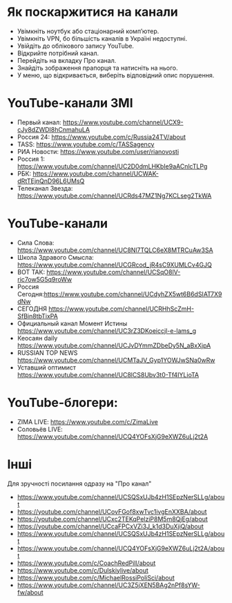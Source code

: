 # Як поскаржитися на канали
* Увімкніть ноутбук або стаціонарний комп’ютер.
* Увімкніть VPN, бо більшість каналів в Україні недоступні.
* Увійдіть до облікового запису YouTube.
* Відкрийте потрібний канал.
* Перейдіть на вкладку Про канал.
* Знайдіть зображення прапорця та натисніть на нього.
* У меню, що відкривається, виберіть відповідний опис порушення.

# YouTube-канали ЗМІ
* Первый канал: https://www.youtube.com/channel/UCX9-cJy8dZWDI8hCnmahuLA
* Россия 24: https://www.youtube.com/c/Russia24TV/about
* TASS: https://www.youtube.com/c/TASSagency
* РИА Новости: https://www.youtube.com/user/rianovosti
* Россия 1: https://www.youtube.com/channel/UC2D0dmLHKbIe9aACnlcTLPg
* РБК: https://www.youtube.com/channel/UCWAK-dRtTEjnQnD96L6UMsQ
* Телеканал Звезда: https://www.youtube.com/channel/UCRds47MZ1Ng7KCLseg2TkWA

# YouTube-канали
* Сила Слова: https://www.youtube.com/channel/UC8Nl7TQLC6eX8MTRCuAw3SA
* Школа Здравого Смысла: https://www.youtube.com/channel/UCGRcod_jR4sC9XUMLCv4GJQ
* ВОТ ТАК: https://www.youtube.com/channel/UCSqO8lV-ric7ow5G5q9roWw
* Россия Сегодня:https://www.youtube.com/channel/UCdyhZX5wt6B6dSIAT7X9dNw
* СЕГОДНЯ https://www.youtube.com/channel/UCRHhScZmH-SfBin8tbTixPA
* Официальный канал Момент Истины https://www.youtube.com/channel/UC3rZ3DKoeiccjl-e-lams_g
* Кеосаян daily https://www.youtube.com/channel/UCJvDYmmZDbeDy5N_aBxXjpA
* RUSSIAN TOP NEWS https://www.youtube.com/channel/UCMTaJV_Gyp1YOWJwSNa0wRw
* Уставший оптимист https://www.youtube.com/channel/UC8lCS8Ubv3t0-Tf4IYLioTA

# YouTube-блогери:
* ZIMA LIVE: https://www.youtube.com/c/ZimaLive
* Соловьёв LIVE: https://www.youtube.com/channel/UCQ4YOFsXjG9eXWZ6uLj2t2A

# Інші

Для зручності посилання одразу на "Про канал"

* https://www.youtube.com/channel/UCSQSxUJb4zH1SEpzNerSLLg/about
* https://youtube.com/channel/UCovFGof8xwTvc1ivgEnXXBA/about
* https://youtube.com/channel/UCxc2TEKqPelziP8M5m8QjEg/about
* https://youtube.com/channel/UCcaFPCxVZi3J_k1d3DuXjiQ/about
* https://www.youtube.com/channel/UCSQSxUJb4zH1SEpzNerSLLg/about
* https://www.youtube.com/channel/UCQ4YOFsXjG9eXWZ6uLj2t2A/about
* https://www.youtube.com/c/CoachRedPill/about
* https://www.youtube.com/c/Dulskiylive/about
* https://www.youtube.com/c/MichaelRossiPoliSci/about
* https://www.youtube.com/channel/UC3Z5jXEN5BAg2nPf8sYW-fw/about